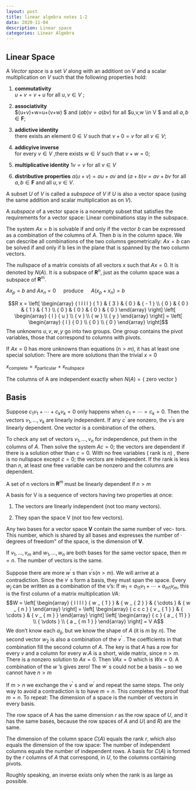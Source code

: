 ```yaml
---
layout: post
title: linear algebra notes 1-2
data: 2020-11-04
description: Linear space
categories: Linear Algebra 
---
```



## Linear Space

A *Vector space* is a set $V$ along with an additiont on $V$ and a
scalar multiplication on $V$ such that the following properties hold:

1. **commutativity**\
    $u+v=v+u$ for all $u,v \in V$ ;

2. **associativity**\
    $(u+v)+w=u+(v+w) $ and $(ab)v=a(bv)$ for all $u,v,w  \in V $ and all
    $a,b \in \textbf{F}$;

3. **addictive identity**\
    there exists an element $0\in V$ such that $v+0=v$ for all $v\in V$;

4. **addicyive inverse**\
    for every $v\in V$ ,there exists $w \in V$ such that $v+w=0$;

5. **multiplicative identity** $1v=v$ for all $v \in V$

6. **distributive properties** $a(u+v)=au+av$ and $(a+b)v=av+bv$ for
    all $a,b\in \textbf{F}$ and all $u,v\in V$.

A subset $U$ of $V$ is called a *subspace* of $V$ if $U$ is also a
vector space (using the same addition and scalar multiplication as on
$V$).

A *subspace* of a vector space is a nonempty subset that satisfies the
requirements for a vector space: Linear combinations stay in the
subspace.

The system $A x = b$ is solvable if and only if the vector $b$ can be
expressed as a combination of the columns of $A .$ Then $b$ is in the
column space. We can describe all combinations of the two columns
geometrically: $A x = b$ can be solved if and only if b lies in the
plane that is spanned by the two column vectors.

The nullspace of a matrix consists of all vectors $x$ such that
$A x = 0 .$ It is denoted by $N ( A ) .$ It is a subspace of
$\mathbf { R } ^ { n } ,$ just as the column space was a subspace of
$\mathbf { R } ^ { m } .$

$A x _{ p } = b$ and $A x_ { n } = 0 \quad$ produce
$\quad A \left( x _{ p } + x_ { n } \right) = b$

$$R x = \left[ \begin{array} { l l l l } { 1 } & { 3 } & { 0 } & { - 1 } \\ { 0 } & { 0 } & { 1 } & { 1 } \\ { 0 } & { 0 } & { 0 } & { 0 } \end{array} \right] \left[ \begin{array} { l } { u } \\ { v } \\ { w } \\ { y } \end{array} \right] = \left[ \begin{array} { l } { 0 } \\ { 0 } \\ { 0 } \end{array} \right]$$
The unknowns $u , v , w , y$ go into two groups. One group contains the
pivot variables, those that correspond to columns with pivots.

If $A x = 0$ has more unknowns than equations $( n > m ) ,$ it has at
least one special solution: There are more solutions than the trivial
$x = 0$

$x _{ \mathrm{complete} } = x_ { \mathrm{particular} } + x _ {\mathrm{  nullspace }}$

The columns of A are independent exactly when $N ( A ) = \{$ zero vector
$\}$

## Basis

Suppose $c _{ 1 } v_ { 1 } + \cdots + c _{ k } v_ { k } = 0$ only
happens when $c _{ 1 } = \cdots = c_ { k } = 0 .$ Then the vectors
$v _{ 1 } , \ldots , v_ { k }$ are linearly independent. If any
$c ^ { \prime }$ are nonzero, the $v ^ { \prime } \mathrm { s }$ are
linearly dependent. One vector is a combination of the others.

To check any set of vectors $v _{ 1 } , \ldots , v_ { n }$ for
independence, put them in the columns of $A .$ Then solve the system
$A c = 0 ;$ the vectors are dependent if there is a solution other than
$c = 0 .$ With no free variables ( rank is $n$) , there is no nullspace
except $c = 0 ;$ the vectors are independent. If the rank is less than
$n ,$ at least one free variable can be nonzero and the columns are
dependent.

A set of n vectors in $\mathbf { R } ^ { m }$ must be linearly dependent
if $n > m$

A basis for $\mathrm { V }$ is a sequence of vectors having two
properties at once:

1. The vectors are linearly independent (not too many vectors).

2. They span the space V (not too few vectors).

Any two bases for a vector space $\mathbf { V }$ contain the same number
of vec- tors. This number, which is shared by all bases and expresses
the number of $\cdot$ degrees of freedom" of the space, is the dimension
of $\mathbf { V } .$

If $v _{ 1 } , \ldots , v_ { m }$ and $w _{ 1 } , \ldots , w_ { n }$
are both bases for the same vector space, then $m = n .$ The number of
vectors is the same.

Suppose there are more $w ^ { \prime }$ s than
$v ^ { \prime } \mathrm { s } ( n > m ) .$ We will arrive at a
contradiction. Since the $v ^ { \prime }$ s form a basis, they must span
the space. Every $w _{ j }$ can be written as a combination of the v’s:
If $w_ { 1 } = a _{ 11 } v_ { 1 } + \cdots + a _{ m 1 } v_ { m } ,$
this is the first column of a matrix multiplication $V A :$
$$W = \left[ \begin{array} { l l l l } { w _ { 1 } } & { w _ { 2 } } & { \cdots } & { w _ { n } } \end{array} \right] = \left[ \begin{array} { c c c } { v _ { 1 } } & { \cdots } & { v _ { m } } \end{array} \right] \left[ \begin{array} { c } { a _ { 11 } } \\ { \vdots } \\ { a _ { m 1 } } \end{array} \right] = V A$$
We don’t know each $a _{ i j } ,$ but we know the shape of $A$ (it is
$m$ by $n ) .$ The second vector $w_ { 2 }$ is also a combination of
the $v ^ { \prime }$ . The coefficients in that combination fill the
second column of $A .$ The key is that $A$ has a row for every $v$ and a
column for every $w . A$ is a short, wide matrix, since $n > m .$ There
is a nonzero solution to $A x = 0 .$ Then $VA x = 0$ which is $Wx = 0 .$
A combination of the $w$ ’s gives zero! The $w ^ { \prime }$ s could not
be a basis $-$ so we cannot have $n > m$

If $m > n$ we exchange the $v ^ { \prime }$ s and $w ^ { \prime }$ and
repeat the same steps. The only way to avoid a contradiction is to have
$m = n .$ This completes the proof that $m = n .$ To repeat: The
dimension of a space is the number of vectors in every basis.

The row space of $A$ has the same dimension $r$ as the row space of
$U ,$ and it has the same bases, because the row spaces of $A$ and $U ($
and $R )$ are the same.

The dimension of the column space $C ( A )$ equals the rank $r ,$ which
also equals the dimension of the row space: The number of independent
columns equals the number of independent rows. A basis for $C ( A )$ is
formed by the $r$ columns of $A$ that correspond, in $U ,$ to the
columns containing pivots.

Roughly speaking, an inverse exists only when the rank is as large as
possible.
